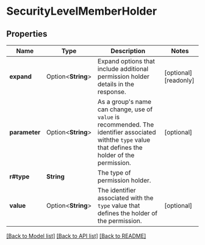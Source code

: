 # SecurityLevelMemberHolder

## Properties

Name | Type | Description | Notes
------------ | ------------- | ------------- | -------------
**expand** | Option<**String**> | Expand options that include additional permission holder details in the response. | [optional][readonly]
**parameter** | Option<**String**> | As a group's name can change, use of `value` is recommended. The identifier associated withthe `type` value that defines the holder of the permission. | [optional]
**r#type** | **String** | The type of permission holder. | 
**value** | Option<**String**> | The identifier associated with the `type` value that defines the holder of the permission. | [optional]

[[Back to Model list]](../README.md#documentation-for-models) [[Back to API list]](../README.md#documentation-for-api-endpoints) [[Back to README]](../README.md)


